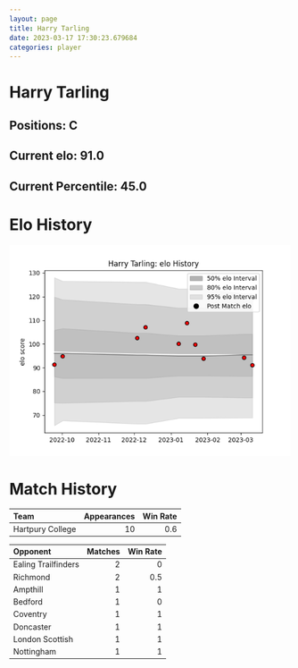 ```yaml
---  
layout: page  
title: Harry Tarling  
date: 2023-03-17 17:30:23.679684  
categories: player  
---
```

# Harry Tarling

## Positions: C

## Current elo: 91.0

## Current Percentile: 45.0

# Elo History


![elo history](history_HarryTarling.png)
# Match History


| Team             |   Appearances |   Win Rate |
|:-----------------|--------------:|-----------:|
| Hartpury College |            10 |        0.6 |

| Opponent            |   Matches |   Win Rate |
|:--------------------|----------:|-----------:|
| Ealing Trailfinders |         2 |        0   |
| Richmond            |         2 |        0.5 |
| Ampthill            |         1 |        1   |
| Bedford             |         1 |        0   |
| Coventry            |         1 |        1   |
| Doncaster           |         1 |        1   |
| London Scottish     |         1 |        1   |
| Nottingham          |         1 |        1   |